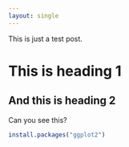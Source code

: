 ```yaml
---
layout: single
---
```


This is just a test post.

# This is heading 1

## And this is heading 2

Can you see this?

```R
install.packages("ggplot2")
```
